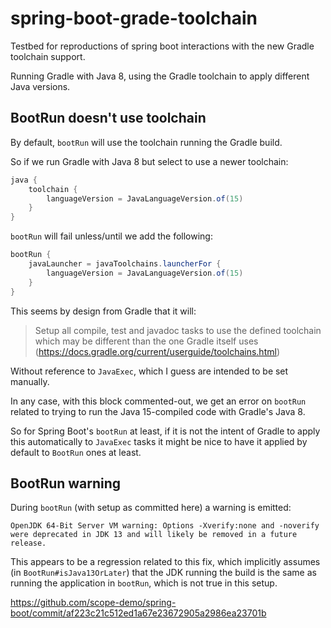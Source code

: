 # spring-boot-grade-toolchain

Testbed for reproductions of spring boot interactions with the new Gradle toolchain support.

Running Gradle with Java 8, using the Gradle toolchain to apply different Java versions.

## BootRun doesn't use toolchain

By default, `bootRun` will use the toolchain running the Gradle build.

So if we run Gradle with Java 8 but select to use a newer toolchain:

```groovy
java {
	toolchain {
		languageVersion = JavaLanguageVersion.of(15)
	}
}
```

`bootRun` will fail unless/until we add the following:

```groovy
bootRun {
	javaLauncher = javaToolchains.launcherFor {
		languageVersion = JavaLanguageVersion.of(15)
	}
}
```

This seems by design from Gradle that it will:
> Setup all compile, test and javadoc tasks to use the defined toolchain which may be different than the one Gradle itself uses
> (https://docs.gradle.org/current/userguide/toolchains.html)

Without reference to `JavaExec`, which I guess are intended to be set manually.

In any case, with this block commented-out, we get an error on `bootRun` related to trying to run the
Java 15-compiled code with Gradle's Java 8.  

So for Spring Boot's `bootRun` at least, if it is not the intent of Gradle to apply this automatically to
`JavaExec` tasks it might be nice to have it applied by default to `BootRun` ones at least.

## BootRun warning

During `bootRun` (with setup as committed here) a warning is emitted:

```
OpenJDK 64-Bit Server VM warning: Options -Xverify:none and -noverify were deprecated in JDK 13 and will likely be removed in a future release.
```

This appears to be a regression related to this fix, which implicitly assumes (in `BootRun#isJava13OrLater`) 
that the JDK running the build is the same as running the application in `bootRun`, which is not true in this setup.

https://github.com/scope-demo/spring-boot/commit/af223c21c512ed1a67e23672905a2986ea23701b

